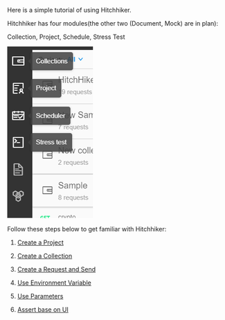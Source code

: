 Here is a simple tutorial of using Hitchhiker.

Hitchhiker has four modules(the other two (Document, Mock) are in plan):

Collection, Project, Schedule, Stress Test

![](https://raw.githubusercontent.com/brookshi/images/master/Hitchhiker/simple_tutorial/modules.png)

Follow these steps below to get familiar with Hitchhiker:

1. [Create a Project](Create_Project.md)

2. [Create a Collection](Create_Collection.md)

3. [Create a Request and Send](Create_Request.md)

4. [Use Environment Variable](Use_Env_Var.md)

5. [Use Parameters](Use_Param.md)

6. [Assert base on UI](Assert_Base_On_UI.md)